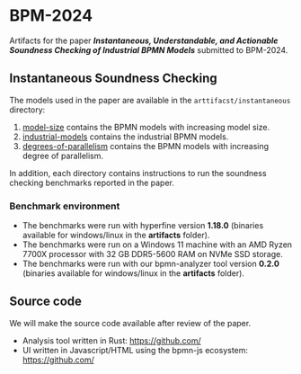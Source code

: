 # BPM-2024

Artifacts for the paper _**Instantaneous, Understandable, and Actionable Soundness Checking of Industrial BPMN Models**_ submitted to BPM-2024.

## Instantaneous Soundness Checking

The models used in the paper are available in the `arttifacst/instantaneous` directory:
1. [model-size](./artifacts/instantaneous/model-size) contains the BPMN models with increasing model size.
2. [industrial-models](./artifacts/instantaneous/industrial-models) contains the industrial BPMN models.
3. [degrees-of-parallelism](./artifacts/instantaneous/degrees-of-parallelism) contains the BPMN models with increasing degree of parallelism.

In addition, each directory contains instructions to run the soundness checking benchmarks reported in the paper.

### Benchmark environment
- The benchmarks were run with hyperfine version **1.18.0** (binaries available for windows/linux in the **artifacts** folder).
- The benchmarks were run on a Windows 11 machine with an AMD Ryzen 7700X processor with 32 GB DDR5-5600 RAM on NVMe SSD storage.
- The benchmarks were run with our bpmn-analyzer tool version **0.2.0** (binaries available for windows/linux in the **artifacts** folder).

## Source code
We will make the source code available after review of the paper.

- Analysis tool written in Rust: https://github.com/
- UI written in Javascript/HTML using the bpmn-js ecosystem: https://github.com/